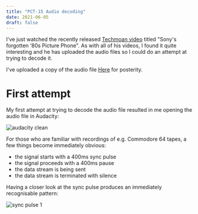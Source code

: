 ```yaml
---
title: "PCT-15 Audio decoding"
date: 2021-06-05
draft: false
---
```


I've just watched the recently released [Techmoan video](https://youtu.be/8_Yz0TT439Q) titled "Sony's forgotten ‘80s Picture Phone". As with all of his videos, I found it quite interesting and he has uploaded the audio files so I could do an attempt at trying to decode it.

I've uploaded a copy of the audio file [Here](PCT-15-AUDIO.wav) for posterity.

# First attempt

My first attempt at trying to decode the audio file resulted in me opening the audio file in Audacity:

![audacity clean](audacity_clean.png)

For those who are familiar with recordings of e.g. Commodore 64 tapes, a few things become immediately obvious:

- the signal starts with a 400ms sync pulse
- the signal proceeds with a 400ms pause
- the data stream is being sent
- the data stream is terminated with silence

Having a closer look at the sync pulse produces an immediately recognisable pattern:

![sync pulse 1](sync_pulse.png)



